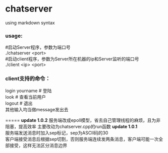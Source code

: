 chatserver
==========
using markdown syntax  
### usage:
\#启动Server程序，参数为端口号  
./chatserver \<port\>  
\#启动client程序，参数为Server所在机器的ip和Server监听的端口号  
./client \<ip\> \<port\>
    
### client支持的命令：
login yourname # 登陆  
look  # 查看当前用户  
logout # 退出  
其他输入均当做message发出去  

=====
**update 1.0.2**
服务端改成epoll模型，省去自己管理线程的麻烦，且为非阻塞，提高效率
主要改动为chatserver.cpp的run函数
**update 1.0.1**  
服务端发送消息时加入sep标记，sep为ASCII码的30  
客户端接受消息后根据sep切割，否则服务端连续发两条消息，客户端可能一次全部接受，这样无法区分消息边界
